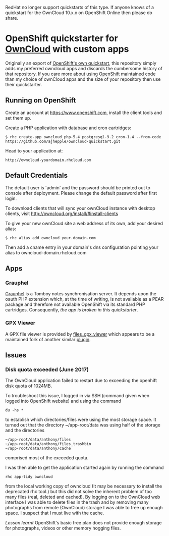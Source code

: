 RedHat no longer support quickstarts of this type. If anyone knows of a quickstart for the OwnCloud 10.x.x on OpenShift Online then please do share.

OpenShift quickstarter for [OwnCloud](http://owncloud.org) with custom apps
===========================================================================

Originally an export of 
[OpenShift's own quickstart](https://github.com/openshift/owncloud-openshift-quickstart),
this repository simply adds my preferred owncloud apps and discards the
cumbersome history of that repository.  If you care more about using 
[OpenShift](http://www.openshift.com) maintained code than my choice of 
ownCloud apps and the size of your repository then use their quickstarter.

Running on OpenShift
--------------------

Create an account at https://www.openshift.com, install the client tools 
and set them up.

Create a PHP application with database and cron cartridges:

	$ rhc create-app owncloud php-5.4 postgresql-9.2 cron-1.4 --from-code https://github.com/ajhepple/owncloud-quickstart.git

Head to your application at:

	http://owncloud-yourdomain.rhcloud.com

Default Credentials
-------------------

The default user is 'admin' and the password should be printed out to console
after deployment. Please change the default password after first login.

To download clients that will sync your ownCloud instance with desktop clients,
visit http://owncloud.org/install/#install-clients

To give your new ownCloud site a web address of its own, add your desired alias:

    $ rhc alias add owncloud your.domain.com

Then add a cname entry in your domain's dns configuration pointing your alias
to owncloud-domain.rhcloud.com

Apps
----

### Grauphel

[Grauphel](https://github.com/cweiske/grauphel) is a Tomboy notes 
synchronisation server. It depends upon the oauth PHP extension which,
at the time of writing, is not available as a PEAR package and therefore
not available OpenShift via its standard PHP cartridges. Consequently,
*the app is broken in this quickstarter*.

### GPX Viewer

A GPX file viewer is provided by
[files_gpx_viewer](https://github.com/Frank1604/files_gpxviewer_extended)
which appears to be a maintained fork of another similar
[plugin](https://github.com/Restless123/Owncloud-GPXviewer).

Issues
------

### Disk quota exceeded (June 2017)

The OwnCloud application failed to restart due to exceeding the openhift
disk quota of 1024MB.

To troubleshoot this issue, I logged in via SSH (command given when logged
into OpenShift website) and using the command

    du -hs *

to establish which directories/files were using the most storage space.
It turned out that the directory ~/app-root/data was using half of the storage
and the directories

    ~/app-root/data/anthony/files
    ~/app-root/data/anthony/files_trashbin
    ~/app-root/data/anthony/cache

comprised most of the exceeded quota.

I was then able to get the application started again by running the command

  `rhc app-tidy owncloud`

from the local working copy of owncloud (It may be necessary to install the
deprecated rhc tool.) but this did not solve the inherent problem of too many
files (real, deleted and cached). By logging on to the OwnCloud web interface
I was able to delete files in the trash and by removing many photographs from
remote (OwnCloud) storage I was able to free up enough space. I suspect that
I must live with the cache.

*Lesson learnt* OpenShift's basic free plan does not provide enough storage
for photographs, videos or other memory hogging files.
